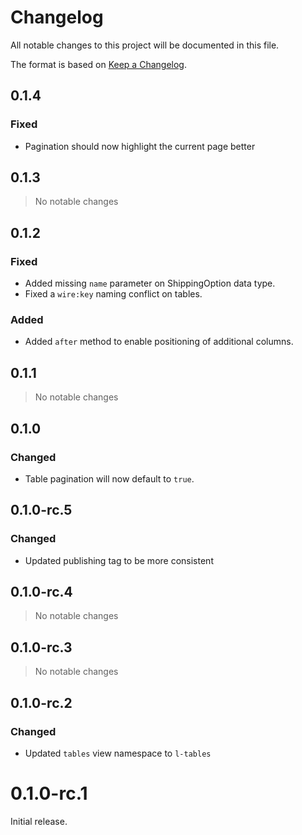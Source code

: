 # Changelog

All notable changes to this project will be documented in this file.

The format is based on [Keep a Changelog](https://keepachangelog.com/en/1.0.0/).

## 0.1.4

### Fixed

- Pagination should now highlight the current page better

## 0.1.3

> No notable changes

## 0.1.2

### Fixed

- Added missing `name` parameter on ShippingOption data type.
- Fixed a `wire:key` naming conflict on tables.

### Added

- Added `after` method to enable positioning of additional columns.

## 0.1.1

> No notable changes

## 0.1.0

### Changed

- Table pagination will now default to `true`.


## 0.1.0-rc.5

### Changed

- Updated publishing tag to be more consistent

## 0.1.0-rc.4

> No notable changes

## 0.1.0-rc.3

> No notable changes

## 0.1.0-rc.2

### Changed

- Updated `tables` view namespace to `l-tables`

# 0.1.0-rc.1

Initial release.
